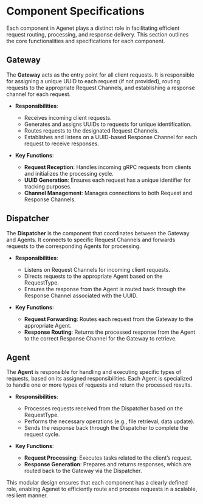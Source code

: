 
# Component Specifications

Each component in Agenet plays a distinct role in facilitating efficient request routing, processing, and response delivery. This section outlines the core functionalities and specifications for each component.

## Gateway

The **Gateway** acts as the entry point for all client requests. It is responsible for assigning a unique UUID to each request (if not provided), routing requests to the appropriate Request Channels, and establishing a response channel for each request.

- **Responsibilities**:
  - Receives incoming client requests.
  - Generates and assigns UUIDs to requests for unique identification.
  - Routes requests to the designated Request Channels.
  - Establishes and listens on a UUID-based Response Channel for each request to receive responses.

- **Key Functions**:
  - **Request Reception**: Handles incoming gRPC requests from clients and initializes the processing cycle.
  - **UUID Generation**: Ensures each request has a unique identifier for tracking purposes.
  - **Channel Management**: Manages connections to both Request and Response Channels.

## Dispatcher

The **Dispatcher** is the component that coordinates between the Gateway and Agents. It connects to specific Request Channels and forwards requests to the corresponding Agents for processing.

- **Responsibilities**:
  - Listens on Request Channels for incoming client requests.
  - Directs requests to the appropriate Agent based on the RequestType.
  - Ensures the response from the Agent is routed back through the Response Channel associated with the UUID.

- **Key Functions**:
  - **Request Forwarding**: Routes each request from the Gateway to the appropriate Agent.
  - **Response Routing**: Returns the processed response from the Agent to the correct Response Channel for the Gateway to retrieve.

## Agent

The **Agent** is responsible for handling and executing specific types of requests, based on its assigned responsibilities. Each Agent is specialized to handle one or more types of requests and return the processed results.

- **Responsibilities**:
  - Processes requests received from the Dispatcher based on the RequestType.
  - Performs the necessary operations (e.g., file retrieval, data update).
  - Sends the response back through the Dispatcher to complete the request cycle.

- **Key Functions**:
  - **Request Processing**: Executes tasks related to the client’s request.
  - **Response Generation**: Prepares and returns responses, which are routed back to the Gateway via the Dispatcher.

This modular design ensures that each component has a clearly defined role, enabling Agenet to efficiently route and process requests in a scalable, resilient manner.
